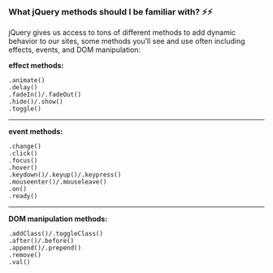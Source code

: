 

### What jQuery methods should I be familiar with? ⚡⚡

 
jQuery gives us access to tons of different methods to add dynamic behavior to our sites, some methods you’ll see and use often including effects, events, and DOM manipulation:

**effect methods:**
```
.animate()
.delay()
.fadeIn()/.fadeOut()
.hide()/.show()
.toggle()
```
----------------------

**event methods:**
```
.change()
.click()
.focus()
.hover()
.keydown()/.keyup()/.keypress()
.mouseenter()/.mouseleave()
.on()
.ready()
```
-------------------------

**DOM manipulation methods:**
```
.addClass()/.toggleClass()
.after()/.before()
.append()/.prepend()
.remove()
.val()
```

